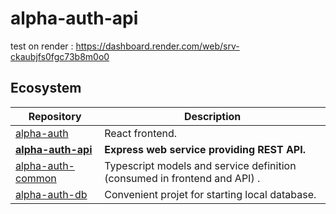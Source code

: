 # alpha-auth-api

test on render : https://dashboard.render.com/web/srv-ckaubjfs0fgc73b8m0o0

## Ecosystem

| Repository   | Description |
| ----------   | ----------- |
| [alpha-auth](https://github.com/ash-uncover/alpha-auth) | React frontend. |
| **[alpha-auth-api](https://github.com/ash-uncover/alpha-auth-api)** | **Express web service providing REST API.** |
| [alpha-auth-common](https://github.com/ash-uncover/alpha-auth-common) | Typescript models and service definition (consumed in frontend and API) . |
| [alpha-auth-db](https://github.com/ash-uncover/alpha-auth-db) | Convenient projet for starting local database. |

